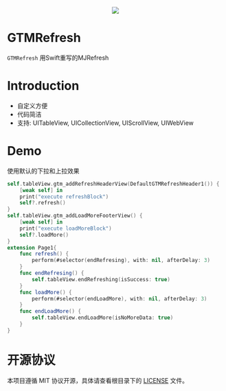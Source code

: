 <p align="center">
<a href="https://github.com/GTMYang/GTMRefresh"><img src="https://raw.githubusercontent.com/GTMYang/GTMRefresh/master/logo.png"></a>
</p>

GTMRefresh
===================
`GTMRefresh` 用Swift重写的MJRefresh

# Introduction

- 自定义方便
- 代码简洁
- 支持: UITableView, UICollectionView, UIScrollView, UIWebView 


# Demo
使用默认的下拉和上拉效果
```swift
self.tableView.gtm_addRefreshHeaderView(DefaultGTMRefreshHeader1()) {
    [weak self] in
    print("execute refreshBlock")
    self?.refresh()
}
self.tableView.gtm_addLoadMoreFooterView() {
    [weak self] in
    print("execute loadMoreBlock")
    self?.loadMore()
}
extension Page1{
    func refresh() {
        perform(#selector(endRefresing), with: nil, afterDelay: 3)
    }
    func endRefresing() {
        self.tableView.endRefreshing(isSuccess: true)
    }
    func loadMore() {
        perform(#selector(endLoadMore), with: nil, afterDelay: 3)
    }
    func endLoadMore() {
        self.tableView.endLoadMore(isNoMoreData: true)
    }
}

```

# 开源协议

本项目遵循 MIT 协议开源，具体请查看根目录下的 [LICENSE](https://raw.githubusercontent.com/GTMYang/GTMRefresh/master/LICENSE) 文件。


